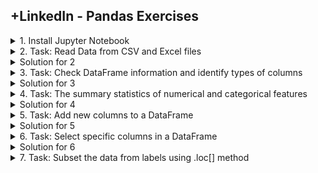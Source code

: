 ## +LinkedIn - Pandas Exercises

<details>
<summary>1. Install Jupyter Notebook </summary>

# Check Python version 

```x
python3 --version
```

# Install Pip

```x
curl https://bootstrap.pypa.io/get-pip.py -o get-pip.py
python3 get-pip.py
```

# Install Virtual Environment

```x
python3 -m venv venv
source venv/bin/activate
```

# Install Jupyter Notebook

```x
pip install notebook
```

# Run Jupyter Notebook

```x
jupyter notebook
```

# Check Installed Packages

```x
pip freeze
```

# Install Pandas and matplotlib

```x
pip install pandas
pip install matplotlib
```

# Uninstall all currently installed packages

```x
pip freeze > installed_packages.txt
pip uninstall -r installed_packages.txt -y
```

# Install packages from requirements.txt:

```x
pip install -r requirements.txt
```

# #END</details>

<details>
<summary>2. Task: Read Data from CSV and Excel files </summary>

# Task: Read Data from CSV and Excel files

![image](https://github.com/user-attachments/assets/48cb9650-aba3-40a4-a3d5-d2526d4fad80)
![image](https://github.com/user-attachments/assets/66625d86-9e7e-4f9b-b07a-885c4111d78e)

```py
import pandas as pd
```

![image](https://github.com/user-attachments/assets/97501b97-c4c4-44a3-8ff8-73856549d66a)
![image](https://github.com/user-attachments/assets/94769fbb-b27c-4bc2-89e6-f20c65d86b63)



# #END</details>

<details>
<summary>Solution for 2 </summary>

# Solution for 2

## Solution 1: Using Python

```py
with open("data/auto_mpg.csv", "r") as f:
    lines = f.readlines()
    print('MPG | Cylinders | Displacement | HorsePower | Weight | Acceleration | Model Year | Origin')
    for line in lines[1:11]:
        # line = line.strip().replace(',',' | ')
        line = line.strip().split(",")
        line = " | ".join(line)
        print(line)
```

```x
MPG | Cylinders | Displacement | HorsePower | Weight | Acceleration | Model Year | Origin
18.0 | 8 | 307.0 | 130.0 | 3504.0 | 12.0 | 70 | India
15.0 | 8 | 350.0 | 165.0 | 3693.0 | 11.5 | 70 | India
18.0 | 8 | 318.0 | 150.0 | 3436.0 | 11.0 | 70 | India
16.0 | 8 | 304.0 | 150.0 | 3433.0 | 12.0 | 70 | India
17.0 | 8 | 302.0 | 140.0 | 3449.0 | 10.5 | 70 | India
15.0 | 8 | 429.0 | 198.0 | 4341.0 | 10.0 | 70 | India
14.0 | 8 | 454.0 | 220.0 | 4354.0 | 9.0 | 70 | India
14.0 | 8 | 440.0 | 215.0 | 4312.0 | 8.5 | 70 | India
14.0 | 8 | 455.0 | 225.0 | 4425.0 | 10.0 | 70 | India
15.0 | 8 | 390.0 | 190.0 | 3850.0 | 8.5 | 70 | India
```

![image](https://github.com/user-attachments/assets/4b7671e3-6758-44c3-a8d1-9e779b2dcda0)

## Solution 2: Using Pandas Basic

```py
import pandas as pd

# Read the CSV file into a pandas DataFrame
df = pd.read_csv("data/auto_mpg.csv")
df.columns = ['MPG','Cylinders','Displacement','HorsePower','Weight','Acceleration','Model Year','Origin']
df.head(10)

# print(pd.options.display.max_rows)
# To Print the first 10 rows (excluding the header row)
# print(df.head(10).to_string(header=False, index=False))
```

![image](https://github.com/user-attachments/assets/1447e823-26c9-4b0b-96a3-6ca741b82f9f)


## Solution 3: Using Pandas Advanced

```py
import pandas as pd

df = pd.read_csv("./data/auto_mpg.csv", header=0, names=['MPG','Cylinders','Displacement','HorsePower','Weight','Acceleration','Model Year','Origin'])
df.head(10)
```

![image](https://github.com/user-attachments/assets/3ea83ea8-67df-4ade-b526-da8d92acae2c)

# #END</details>

<details>
<summary>3. Task: Check DataFrame information and identify types of columns </summary>

# Task: Check DataFrame information and identify types of columns

![image](https://github.com/user-attachments/assets/1d58c264-5970-4245-90a1-94f0e3d2d637)

```py
import pandas as pd

df = pd.read_csv("./data/auto_mpg.csv",
                 header=0,
                 names = ['MPG', 'Cylinders', 'Displacement', 'Horsepower','Weight',\
                          'Acceleration', 'Model Year', 'Origin'])

df.head(10)
```

![image](https://github.com/user-attachments/assets/7a896604-7e49-4cbb-8f1d-bdb3fed5d2d5)

# #END</details>

<details>
<summary>Solution for 3 </summary>

# Solution for 3

## Get only the number of Rows and Columns

```py
df.shape
```

```x
(398, 8)
```

![image](https://github.com/user-attachments/assets/fb66a183-d831-4dc0-9341-6ab8af24d9dd)

# Get only the columns

```py
df.columns
```

```x
Index(['MPG', 'Cylinders', 'Displacement', 'Horsepower', 'Weight',
       'Acceleration', 'Model Year', 'Origin'],
      dtype='object')
```

```py
list(df.columns)
```

```x
['MPG',
 'Cylinders',
 'Displacement',
 'Horsepower',
 'Weight',
 'Acceleration',
 'Model Year',
 'Origin']
```

```py
len(list(df.columns))
```

```x
8
```

![image](https://github.com/user-attachments/assets/7c9807c5-0b2e-40b1-9cf2-00feda042dbd)

# Get only the Index of the Rows

```py
df.index
```

```x
RangeIndex(start=0, stop=398, step=1)
```

![image](https://github.com/user-attachments/assets/cc58b15b-be5a-4f4d-a31b-5ac48ced326b)

# Get all Info: the number of Rows and Columns, with Index, Names and DataType of Columns

```py
df.info()
```

```x
<class 'pandas.core.frame.DataFrame'>
RangeIndex: 398 entries, 0 to 397
Data columns (total 8 columns):
 #   Column        Non-Null Count  Dtype  
---  ------        --------------  -----  
 0   MPG           398 non-null    float64
 1   Cylinders     398 non-null    int64  
 2   Displacement  398 non-null    float64
 3   Horsepower    392 non-null    float64
 4   Weight        398 non-null    float64
 5   Acceleration  398 non-null    float64
 6   Model Year    398 non-null    int64  
 7   Origin        398 non-null    object 
dtypes: float64(5), int64(2), object(1)
memory usage: 25.0+ KB
```

![image](https://github.com/user-attachments/assets/263627ef-8493-4747-a602-e437c3a783d2)

# #END</details>

<details>
<summary>4. Task: The summary statistics of numerical and categorical features </summary>

# Task: The summary statistics of numerical and categorical features

![image](https://github.com/user-attachments/assets/71632380-b090-4218-9f75-d989d6e6dc08)

```py
import pandas as pd

df = pd.read_csv("./data/auto_mpg.csv",
                 header=0,
                 names = ['MPG', 'Cylinders', 'Displacement', 'Horsepower','Weight',\
                          'Acceleration', 'Model Year', 'Origin'])

df.head(10)
```

![image](https://github.com/user-attachments/assets/71f00dd8-1a88-4d72-bc5c-171eed386c61)

# #END</details>

<details>
<summary>Solution for 4 </summary>

# Solution for 4

## Display the Summary Statistics for Non Class variables

```py
df.describe()
```

![image](https://github.com/user-attachments/assets/81b6bf6a-b6d9-4160-a9ce-9b82a7f3a5d7)

## Display the Summary Statistics for Class Variables

```py
df.describe(include='object')
```

![image](https://github.com/user-attachments/assets/e9de6e07-e5c5-4f0a-a4cb-b7b8facb5517)

## Display the Frequencies for Class Variables

```py
df['Origin'].value_counts()
```

![image](https://github.com/user-attachments/assets/3dadc060-0178-4004-80ff-57d9559df6f8)

# Visualize distribution of frequencies for Class Variables

```py
import matplotlib

df['Origin'].value_counts().plot(kind="bar")
df['Origin'].value_counts().plot(kind="pie")
df['Origin'].value_counts().plot(kind="line")
df['Origin'].value_counts().plot(kind="area")
```

![image](https://github.com/user-attachments/assets/b8e29d1d-15a9-4125-bb3f-ff08840d571b)
![image](https://github.com/user-attachments/assets/27ea5313-1a7d-4228-99c8-59790f85ab53)
![image](https://github.com/user-attachments/assets/9e4d8b4b-d8d7-419d-9301-7804013c5efd)
![image](https://github.com/user-attachments/assets/7777db7c-82c8-4aa9-aae2-7f4b58b9c46f)

# #END</details>

<details>
<summary>5. Task: Add new columns to a DataFrame </summary>

# Task: Add new columns to a DataFrame

![image](https://github.com/user-attachments/assets/2580716c-66f7-41f8-9438-396d2ded3dbd)
![image](https://github.com/user-attachments/assets/7c9f3192-e3b0-4e84-8aed-6c60a55343ac)
![image](https://github.com/user-attachments/assets/da67c905-ec06-4d81-8a2c-8a42a85438ab)

# #END</details>

<details>
<summary>Solution for 5 </summary>

# Solution for 5

## Solution 1:

```py
df['Displacement-Power Ratio'] = None
# num_rows = df.index.stop
num_rows = df.shape[0]

for i in range(num_rows):
    displacement_value = df.loc[i,'Displacement']
    power_value = df.loc[i,'Horsepower']
    df.loc[i,'Displacement-Power Ratio'] = "{:.2f}".format(round(displacement_value/power_value, 2))
```

![image](https://github.com/user-attachments/assets/9f9b9059-4ad0-4d74-b66c-1685a777ae4d)

## Solution 2:

```py
df['Dis_Power_Ratio'] = round(df['Displacement']/df['Horsepower'], 2)
df['Weight_Per_Cylinder'] = round(df['Weight']/df['Cylinders'], 2)
df['Acc_Per_UnitPower'] = round(df['Acceleration']/df['Horsepower'], 2)
df.head(10)
```

![image](https://github.com/user-attachments/assets/1f2acfc6-49ec-4c2f-a095-3358e3cc7934)

# #END</details>

<details>
<summary>6. Task: Select specific columns in a DataFrame </summary>

# Task: Select specific columns in a DataFrame

![image](https://github.com/user-attachments/assets/086f0848-98c2-43c8-81f8-605e09416b23)
![image](https://github.com/user-attachments/assets/0ed87996-efb4-4555-b4b9-6cb387c8c7a6)
![image](https://github.com/user-attachments/assets/919b0173-b297-4f27-adaf-e70c7a02811d)
![image](https://github.com/user-attachments/assets/e292b527-82cb-4fc1-b4f1-c0433e2bd060)

```py
import pandas as pd
import numpy as np

camp_df = pd.read_csv("./data/marketing_campaign.csv", sep='\t')
camp_df.head(10)

camp_df.info()
```

![image](https://github.com/user-attachments/assets/88024c10-d33f-401e-b383-fa30582741ec)
![image](https://github.com/user-attachments/assets/baa972bc-a11b-4009-9aa6-692651b1f118)

# #END</details>

<details>
<summary>Solution for 6 </summary>

# Solution for 6

## Solution 1:

```py
mnt_purchases = pd.DataFrame({
    'MntWines': camp_df['MntWines'],
    'MntFruits': camp_df['MntFruits'],
    'MntMeatProducts': camp_df['MntMeatProducts'],
    'MntFishProducts': camp_df['MntFishProducts'],
    'MntSweetProducts': camp_df['MntSweetProducts'],
    'MntGoldProds': camp_df['MntGoldProds'],
})

mnt_purchases
```

## Solution 2:

```py
mnt_purchases2 = camp_df[['MntWines','MntFruits','MntMeatProducts','MntFishProducts','MntSweetProducts','MntGoldProds']]

mnt_purchases2
```

![image](https://github.com/user-attachments/assets/8eea03db-9472-4949-b581-e36f654847aa)

## Solution 3:

```py
mnt_purchases3 = camp_df.loc[:,['MntWines','MntFruits','MntMeatProducts','MntFishProducts','MntSweetProducts','MntGoldProds']]

mnt_purchases3
```

## Solution 4:

```py
mnt_purchases4 = camp_df.filter(['MntWines','MntFruits','MntMeatProducts','MntFishProducts','MntSweetProducts','MntGoldProds'])

mnt_purchases4
```

# #END</details>

<details>
<summary>7. Task: Subset the data from labels using .loc[] method </summary>

# Task: Subset the data from labels using .loc[] method

```py

```

```py

```

```py

```

```py

```

```py

```

```py

```

```py

```

```py

```

```py

```

```py

```

# #END</details>


